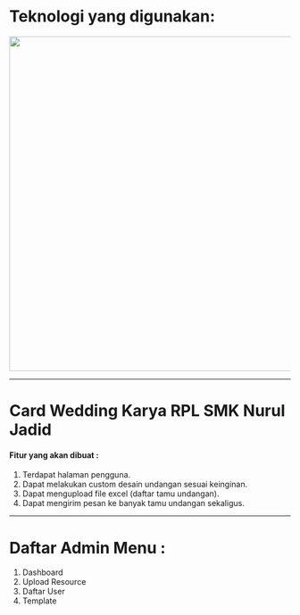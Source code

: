 <h1>Teknologi yang digunakan:</h1>
<div align="center">
  <img src="https://image.web.id/images/imgpsh_fullsize_anim-scaled.jpg" width="600px;" heigth="400px;">
</div>
<hr>
<h1>Card Wedding Karya RPL SMK Nurul Jadid</h1>
<h4>Fitur yang akan dibuat : </h4>
<ol>
  <li>Terdapat halaman pengguna.</li>
  <li>Dapat melakukan custom desain undangan sesuai keinginan.</li>
  <li>Dapat mengupload file excel (daftar tamu undangan).</li>
  <li>Dapat mengirim pesan ke banyak tamu undangan sekaligus.</li>
</ol>
<hr>
<h1>Daftar Admin Menu :</h1>
<ol>
  <li>Dashboard</li>
  <li>Upload Resource</li>
  <li>Daftar User</li>
  <li>Template</li>
</ol>
